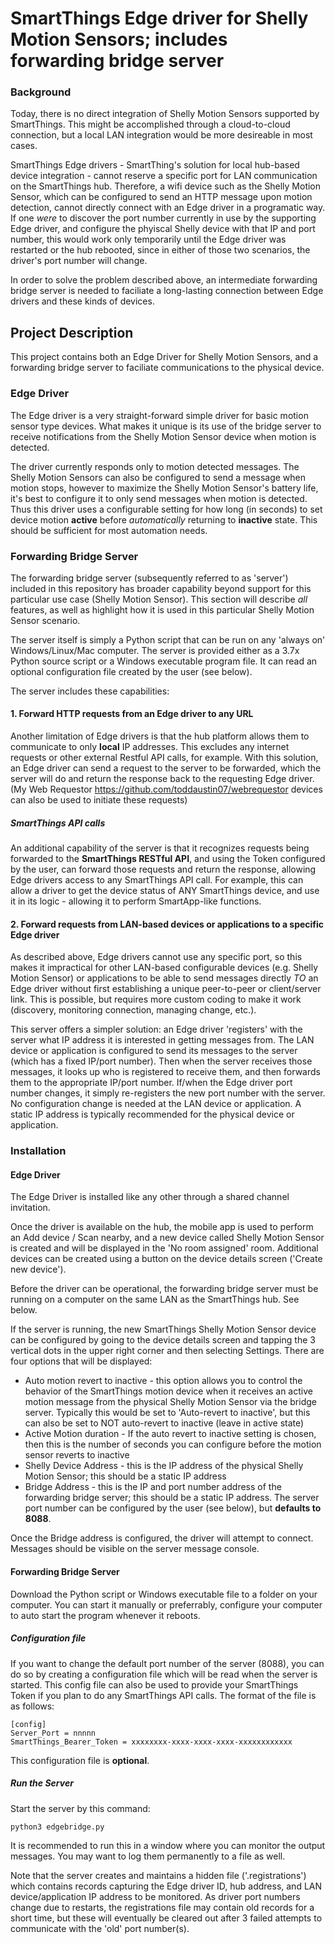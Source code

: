 # SmartThings Edge driver for Shelly Motion Sensors; includes forwarding bridge server

### Background
Today, there is no direct integration of Shelly Motion Sensors supported by SmartThings.  This might be accomplished through a cloud-to-cloud connection, but a local LAN integration would be more desireable in most cases.

SmartThings Edge drivers - SmartThing's solution for local hub-based device integration - cannot reserve a specific port for LAN communication on the SmartThings hub.  Therefore, a wifi device such as the Shelly Motion Sensor, which can be configured to send an HTTP message upon motion detection, cannot directly connect with an Edge driver in a programatic way.  If one *were* to discover the port number currently in use by the supporting Edge driver, and configure the phyiscal Shelly device with that IP and port number, this would work only temporarily until the Edge driver was restarted or the hub rebooted, since in either of those two scenarios, the driver's port number will change.

In order to solve the problem described above, an intermediate forwarding bridge server is needed to faciliate a long-lasting connection between Edge drivers and these kinds of devices.

## Project Description

This project contains both an Edge Driver for Shelly Motion Sensors, and a forwarding bridge server to faciliate communications to the physical device.

### Edge Driver
The Edge driver is a very straight-forward simple driver for basic motion sensor type devices.  What makes it unique is its use of the bridge server to receive notifications from the Shelly Motion Sensor device when motion is detected.  

The driver currently responds only to motion detected messages.  The Shelly Motion Sensors can also be configured to send a message when motion stops, however to maximize the Shelly Motion Sensor's battery life, it's best to configure it to only send messages when motion is detected.  Thus this driver uses a configurable setting for how long (in seconds) to set device motion **active** before *automatically* returning to **inactive** state.  This should be sufficient for most automation needs.

### Forwarding Bridge Server
The forwarding bridge server (subsequently referred to as 'server') included in this repository has broader capability beyond support for this particular use case (Shelly Motion Sensor).  This section will describe *all* features, as well as highlight how it is used in this particular Shelly Motion Sensor scenario.

The server itself is simply a Python script that can be run on any 'always on' Windows/Linux/Mac computer.  The server is provided either as a 3.7x Python source script or a Windows executable program file.  It can read an optional configuration file created by the user (see below).

The server includes these capabilities:
#### 1. Forward HTTP requests from an Edge driver to any URL
Another limitation of Edge drivers is that the hub platform allows them to communicate to only **local** IP addresses.  This excludes any internet requests or other external Restful API calls, for example.  With this solution, an Edge driver can send a request to the server to be forwarded, which the server will do and return the response back to the requesting Edge driver.  (My Web Requestor https://github.com/toddaustin07/webrequestor devices can also be used to initiate these requests)
##### SmartThings API calls
An additional capability of the server is that it recognizes requests being forwarded to the **SmartThings RESTful API**, and using the Token configured by the user, can forward those requests and return the response, allowing Edge drivers access to any SmartThings API call.  For example, this can allow a driver to get the device status of ANY SmartThings device, and use it in its logic - allowing it to perform SmartApp-like functions.
#### 2. Forward requests from LAN-based devices or applications to a specific Edge driver
As described above, Edge drivers cannot use any specific port, so this makes it impractical for other LAN-based configurable devices (e.g. Shelly Motion Sensor) or applications to be able to send messages directly *TO* an Edge driver without first establishing a unique peer-to-peer or client/server link.  This is possible, but requires more custom coding to make it work (discovery, monitoring connection, managing change, etc.).  

This server offers a simpler solution:  an Edge driver 'registers' with the server what IP address it is interested in getting messages from.  The LAN device or application is configured to send its messages to the server (which has a fixed IP/port number).  Then when the server receives those messages, it looks up who is registered to receive them, and then forwards them to the appropriate IP/port number.  If/when the Edge driver port number changes, it simply re-registers the new port number with the server.  No configuration change is needed at the LAN device or application.  A static IP address is typically recommended for the physical device or application.
### Installation
#### Edge Driver
The Edge Driver is installed like any other through a shared channel invitation.

Once the driver is available on the hub, the mobile app is used to perform an Add device / Scan nearby, and a new device called Shelly Motion Sensor is created and will be displayed in the 'No room assigned' room.  Additional devices can be created using a button on the device details screen ('Create new device').

Before the driver can be operational, the forwarding bridge server must be running on a computer on the same LAN as the SmartThings hub.  See below.

If the server is running, the new SmartThings Shelly Motion Sensor device can be configured by going to the device details screen and tapping the 3 vertical dots in the upper right corner and then selecting Settings.  There are four options that will be displayed:
* Auto motion revert to inactive - this option allows you to control the behavior of the SmartThings motion device when it receives an active motion message from the physical Shelly Motion Sensor via the bridge server.  Typically this would be set to 'Auto-revert to inactive', but this can also be set to NOT auto-revert to inactive (leave in active state)
* Active Motion duration - If the auto revert to inactive setting is chosen, then this is the number of seconds you can configure before the motion sensor reverts to inactive
* Shelly Device Address - this is the IP address of the physical Shelly Motion Sensor; this should be a static IP address
* Bridge Address - this is the IP and port number address of the forwarding bridge server; this should be a static IP address.  The server port number can be configured by the user (see below), but **defaults to 8088**.

Once the Bridge address is configured, the driver will attempt to connect.  Messages should be visible on the server message console.

#### Forwarding Bridge Server

Download the Python script or Windows executable file to a folder on your computer.  You can start it manually or preferrably, configure your computer to auto start the program whenever it reboots.
##### Configuration file
If you want to change the default port number of the server (8088), you can do so by creating a configuration file which will be read when the server is started.  This config file can also be used to provide your SmartThings Token if you plan to do any SmartThings API calls.
The format of the file is as follows:
```
[config]
Server_Port = nnnnn
SmartThings_Bearer_Token = xxxxxxxx-xxxx-xxxx-xxxx-xxxxxxxxxxxx
```
This configuration file is **optional**.

##### Run the Server

Start the server by this command:
```
python3 edgebridge.py
```
It is recommended to run this in a window where you can monitor the output messages.  You may want to log them permanently to a file as well.

Note that the server creates and maintains a hidden file ('.registrations') which contains records capturing the Edge driver ID, hub address, and LAN device/application IP address to be monitored.  As driver port numbers change due to restarts, the registrations file may contain old records for a short time, but these will eventually be cleared out after 3 failed attempts to communicate with the 'old' port number(s).
